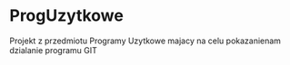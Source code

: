 # ProgUzytkowe
Projekt z przedmiotu Programy Uzytkowe majacy na celu pokazanienam dzialanie programu GIT